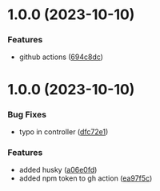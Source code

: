 # 1.0.0 (2023-10-10)


### Features

* github actions ([694c8dc](https://github.com/johannawerhahn/backend-trait-jj/commit/694c8dc6d6ed04fd260bd057e07bd7107aae0d4f))

# 1.0.0 (2023-10-10)


### Bug Fixes

* typo in controller ([dfc72e1](https://github.com/lukasnerdware/semantic-release/commit/dfc72e1a69824a43a430202fb64a267f65d1c08f))


### Features

* added husky ([a06e0fd](https://github.com/lukasnerdware/semantic-release/commit/a06e0fd48f60e4c93d339c44e795a16edc036999))
* added npm token to gh action ([ea97f5c](https://github.com/lukasnerdware/semantic-release/commit/ea97f5cbfc74ec6dd55625d55885de431186ac82))
